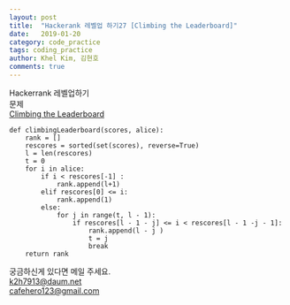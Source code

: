 ```yaml
---
layout: post
title:  "Hackerank 레벨업 하기27 [Climbing the Leaderboard]"
date:   2019-01-20
category: code_practice
tags: coding_practice
author: Khel Kim, 김현호
comments: true
---
```


Hackerrank 레벨업하기  
문제  
[Climbing the Leaderboard](https://www.hackerrank.com/challenges/climbing-the-leaderboard/problem)

~~~
def climbingLeaderboard(scores, alice):
    rank = []
    rescores = sorted(set(scores), reverse=True)
    l = len(rescores)
    t = 0
    for i in alice:
        if i < rescores[-1] :
            rank.append(l+1)
        elif rescores[0] <= i:
            rank.append(1)
        else:
            for j in range(t, l - 1):
                if rescores[l - 1 - j] <= i < rescores[l - 1 -j - 1]:
                    rank.append(l - j )
                    t = j
                    break
    return rank
~~~

궁금하신게 있다면 메일 주세요.  
k2h7913@daum.net  
cafehero123@gmail.com
